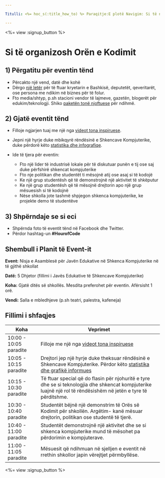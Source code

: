 ```yaml
---

Titulli: <%= hoc_s(:title_how_to) %> Paraqitje:E plotë Navigim: Si të navigojmë

---
```


<%= view :signup_button %>

# Si të organizosh Orën e Kodimit

## 1) Përgatitu për eventin tënd

  * Përcakto një vend, datë dhe kohë
  * Dërgo [një letër](https://docs.google.com/a/code.org/document/d/1eP41sKW7y0qq_JvkRIgZK8dWYICaGRZ4CCDETXa78wY/edit) për të ftuar kryetarin e Bashkisë, deputetët, qeveritarët, ose persona me ndikim në biznes për të folur.
  * Fto media/shtyp, p.sh stacioni vendor të lajmeve, gazetën, blogerët për edukim/teknologji. Shiko [ paketën tonë njoftuese](<%= resolve_url('/promote/press-kit') %>) për ndihmë.

## 2) Gjatë eventit tënd

  * Filloje ngjarjen tuaj me një nga [ videot tona inspiruese](<%= resolve_url('/promote/resources#videos') %>).
  * Jepni një hyrje duke mbikqyrë rëndësinë e Shkencave Kompjuterike, duke përdorë këto [ statistika dhe infografiqe](<%= resolve_url('/promote/stats') %>).   
      
    
  * Ide të tjera për eventin: 
      * Fto një lider të industrisë lokale për të diskutuar punën e tij ose saj duke përfshirë shkencat kompjuterike
      * Fto nje politikan dhe studentët ti mësojnë atij ose asaj si të kodojë
      * Ke një grup studentësh që të demonstrojnë një aktivitet të shkëputur
      * Ke një grup studentësh që të mësojnë drejtorin apo një grup mësuesish si të kodojnë
      * Nëse shkolla jote tashmë shpjegon shkenca kompjuterike, ke projekte demo të studentëve

## 3) Shpërndaje se si eci

  * Shpërnda foto të eventit tënd në Facebook dhe Twitter. 
  * Përdor hashtag-un **#HourofCode**

## Shembull i Planit të Event-it

**Event:** Nisja e Asamblesë për Javën Edukative në Shkenca Kompjuterike në të gjithë shkollat

**Datë:** 5 Dhjetor (fillimi i Javës Edukative të Shkencave Kompjuterike)

**Koha:** Gjatë ditës së shkollës. Mesdita preferohet për eventin. Afërsisht 1 orë.

**Vendi:** Salla e mbledhjeve (p.sh teatri, palestra, kafeneja)   
  


## Fillimi i shfaqjes

| Koha                   | Veprimet                                                                                                                                                        |
| ---------------------- | --------------------------------------------------------------------------------------------------------------------------------------------------------------- |
| 10:00 - 10:05 paradite | Filloje me një nga [ videot tona inspiruese](<%= resolve_url('/promote/resources#videos') %>)                                                                     |
| 10:05 - 10:15 paradite | Drejtori jep një hyrje duke theksuar rëndësinë e Shkencave Kompjuterike. Përdor këto [ statistika dhe grafikë informues](<%= resolve_url('/promote/stats') %>)    |
| 10:15 - 10:30 paradite | Të ftuar special që do flasin për njohuritë e tyre dhe se si teknologjia dhe shkencat kompjuterike luajnë një rol të rëndësishëm në jetën e tyre të përditshme. |
| 10:30 - 10:40 paradite | Studentët bëjnë një demonstrim të Orës së Kodimit për shkollën. Argëtim- kanë mësuar drejtorin, politikan ose studentë të tjerë.                                |
| 10:40 - 11:00 paradite | Studentët demonstrojnë një aktivitet dhe se si shkenca kompjuterike mund të mësohet pa përdorimin e kompjuterave.                                               |
| 11:00 - 11:05 paradite | Mësuesit që ndihmuan në sjelljen e eventit në rrethin shkollor japin vërejtjet përmbyllëse.                                                                     |

<%= view :signup_button %>
